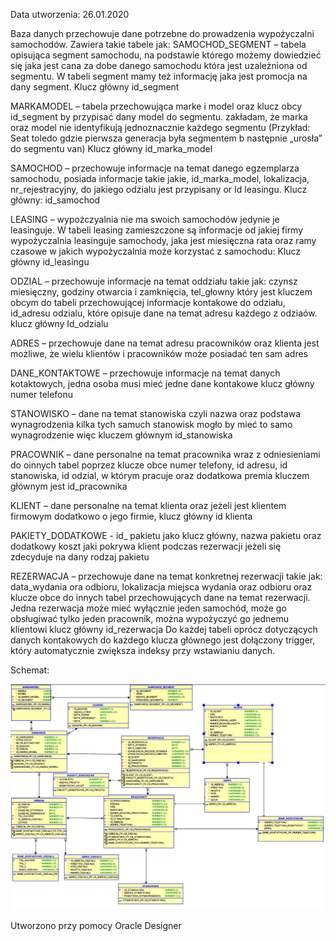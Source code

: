 Data utworzenia: 26.01.2020

Baza danych przechowuje dane potrzebne do prowadzenia wypożyczalni samochodów. Zawiera takie tabele jak:
SAMOCHOD_SEGMENT – tabela opisująca segment samochodu, na podstawie którego możemy dowiedzieć się jaka jest cana za dobe danego samochodu która jest uzależniona od segmentu. W tabeli segment mamy też informację jaka jest promocja na dany segment. Klucz główny id_segment

MARKAMODEL – tabela przechowująca marke i model oraz klucz obcy id_segment by przypisać dany model do segmentu. zakładam, że marka oraz model nie identyfikują jednoznacznie każdego segmentu (Przykład: Seat toledo gdzie pierwsza generacja była segmentem b następnie „urosła” do segmentu van) Klucz główny id_marka_model

SAMOCHOD – przechowuje informacje na temat danego egzemplarza samochodu, posiada informacje takie jakie, id_marka_model, lokalizacja, nr_rejestracyjny, do jakiego odzialu jest przypisany or Id leasingu. Klucz główny: id_samochod

LEASING – wypożczyalnia nie ma swoich samochodów jedynie je leasinguje. W tabeli leasing zamieszczone są informacje od jakiej firmy wypożyczalnia leasinguje samochody, jaka jest miesięczna rata oraz ramy czasowe w jakich wypożyczalnia może korzystać z samochodu: Klucz główny id_leasingu

ODZIAL – przechowuje informacje na temat oddziału takie jak: czynsz miesięczny, godziny otwarcia i zamknięcia, tel_głowny który jest kluczem obcym do tabeli przechowującej informacje kontakowe do odziału, id_adresu odzialu, które opisuje dane na temat adresu każdego z odziaów. klucz główny Id_odzialu

ADRES – przechowuje dane na temat adresu pracowników oraz klienta jest możliwe, że wielu klientów i pracowników może posiadać ten sam adres

DANE_KONTAKTOWE – przechowuje informacje na temat danych kotaktowych, jedna osoba musi mieć jedne dane kontakowe klucz główny numer telefonu

STANOWISKO – dane na temat stanowiska czyli nazwa oraz podstawa wynagrodzenia kilka tych samuch stanowisk mogło by mieć to samo wynagrodzenie więc kluczem głównym id_stanowiska

PRACOWNIK – dane personalne na temat pracownika wraz z odniesieniami do oinnych tabel poprzez klucze obce numer telefony, id adresu, id stanowiska, id odzial, w którym pracuje oraz dodatkowa premia kluczem głównym jest id_pracownika

KLIENT – dane personalne na temat klienta oraz jeżeli jest klientem firmowym dodatkowo o jego firmie, klucz główny id klienta

PAKIETY_DODATKOWE - id_ pakietu jako klucz główny, nazwa pakietu oraz dodatkowy koszt jaki pokrywa klient podczas rezerwacji jeżeli się zdecyduje na dany rodzaj pakietu

REZERWACJA – przechowuje dane na temat konkretnej rezerwacji takie jak: data_wydania ora odbioru, lokalizacja miejsca wydania oraz odbioru oraz klucze obce do innych tabel przechowujących dane na temat rezerwacji. Jedna rezerwacja może mieć wyłącznie jeden samochód, może go obsługiwać tylko jeden pracownik, można wypożyczyć go jednemu klientowi klucz główny id_rezerwacja
Do każdej tabeli oprócz dotyczących danych kontakowych do każdego klucza głównego jest dołączony trigger, który automatycznie zwiększa indeksy przy wstawianiu danych.

Schemat:

![](README_JPG/schemat3.jpg)

Utworzono przy pomocy Oracle Designer

